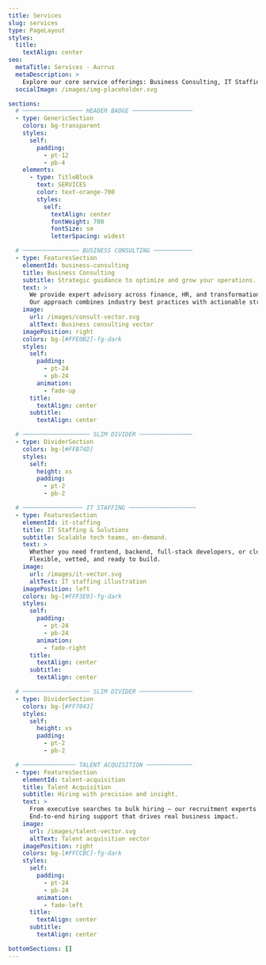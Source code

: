 ```yaml
---
title: Services
slug: services
type: PageLayout
styles:
  title:
    textAlign: center
seo:
  metaTitle: Services - Aurrus
  metaDescription: >
    Explore our core service offerings: Business Consulting, IT Staffing, and Talent Acquisition.
  socialImage: /images/img-placeholder.svg

sections:
  # ───────────────── HEADER BADGE ─────────────────
  - type: GenericSection
    colors: bg-transparent
    styles:
      self:
        padding:
          - pt-12
          - pb-4
    elements:
      - type: TitleBlock
        text: SERVICES
        color: text-orange-700
        styles:
          self:
            textAlign: center
            fontWeight: 700
            fontSize: sm
            letterSpacing: widest

  # ──────────────── BUSINESS CONSULTING ───────────
  - type: FeaturesSection
    elementId: business-consulting
    title: Business Consulting
    subtitle: Strategic guidance to optimize and grow your operations.
    text: >
      We provide expert advisory across finance, HR, and transformation initiatives.
      Our approach combines industry best practices with actionable strategy that aligns with your goals.
    image:
      url: /images/consult-vector.svg
      altText: Business consulting vector
    imagePosition: right
    colors: bg-[#FFE0B2]-fg-dark
    styles:
      self:
        padding:
          - pt-24
          - pb-24
        animation:
          - fade-up
      title:
        textAlign: center
      subtitle:
        textAlign: center

  # ─────────────────── SLIM DIVIDER ───────────────
  - type: DividerSection
    colors: bg-[#FFB74D]
    styles:
      self:
        height: xs
        padding:
          - pt-2
          - pb-2

  # ───────────────── IT STAFFING ───────────────────
  - type: FeaturesSection
    elementId: it-staffing
    title: IT Staffing & Solutions
    subtitle: Scalable tech teams, on-demand.
    text: >
      Whether you need frontend, backend, full-stack developers, or cloud experts — we deliver trusted talent fast.
      Flexible, vetted, and ready to build.
    image:
      url: /images/it-vector.svg
      altText: IT staffing illustration
    imagePosition: left
    colors: bg-[#FFF3E0]-fg-dark
    styles:
      self:
        padding:
          - pt-24
          - pb-24
        animation:
          - fade-right
      title:
        textAlign: center
      subtitle:
        textAlign: center

  # ─────────────────── SLIM DIVIDER ───────────────
  - type: DividerSection
    colors: bg-[#FF7043]
    styles:
      self:
        height: xs
        padding:
          - pt-2
          - pb-2

  # ─────────────── TALENT ACQUISITION ─────────────
  - type: FeaturesSection
    elementId: talent-acquisition
    title: Talent Acquisition
    subtitle: Hiring with precision and insight.
    text: >
      From executive searches to bulk hiring — our recruitment experts tailor solutions to your scale.
      End-to-end hiring support that drives real business impact.
    image:
      url: /images/talent-vector.svg
      altText: Talent acquisition vector
    imagePosition: right
    colors: bg-[#FFCCBC]-fg-dark
    styles:
      self:
        padding:
          - pt-24
          - pb-24
        animation:
          - fade-left
      title:
        textAlign: center
      subtitle:
        textAlign: center

bottomSections: []
---
```

